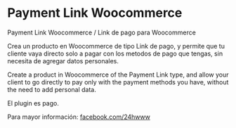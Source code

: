 # Payment Link Woocommerce
Payment Link Woocommerce / Link de pago para Woocommerce

Crea un producto en Woocommerce de tipo Link de pago, y permite que tu cliente vaya directo solo a pagar con los metodos de pago que tengas, sin necesita de agregar datos personales.

Create a product in Woocommerce of the Payment Link type, and allow your client to go directly to pay only with the payment methods you have, without the need to add personal data.

El plugin es pago.

Para mayor información:
[facebook.com/24hwww](https://facebook.com/24hwww)
